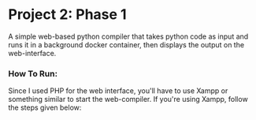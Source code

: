 # Project 2: Phase 1

A simple web-based python compiler that takes python code as input and runs it in a background docker container, then displays the output on the web-interface. 

### How To Run:

Since I used PHP for the web interface, you'll have to use Xampp or something similar to start the web-compiler. If you're using Xampp, follow the steps given below:
